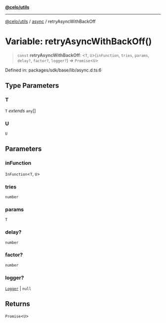 [**@celo/utils**](../../README.md)

***

[@celo/utils](../../README.md) / [async](../README.md) / retryAsyncWithBackOff

# Variable: retryAsyncWithBackOff()

> `const` **retryAsyncWithBackOff**: \<`T`, `U`\>(`inFunction`, `tries`, `params`, `delay?`, `factor?`, `logger?`) => `Promise`\<`U`\>

Defined in: packages/sdk/base/lib/async.d.ts:6

## Type Parameters

### T

`T` *extends* `any`[]

### U

`U`

## Parameters

### inFunction

`InFunction`\<`T`, `U`\>

### tries

`number`

### params

`T`

### delay?

`number`

### factor?

`number`

### logger?

[`Logger`](../../logger/type-aliases/Logger.md) | `null`

## Returns

`Promise`\<`U`\>
